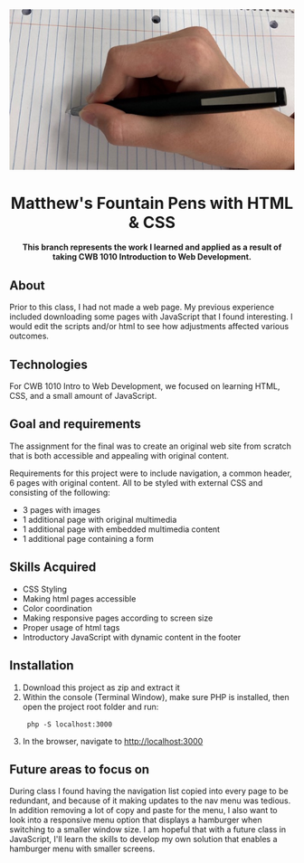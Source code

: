 <div align="center"><img src="myhand.jpeg"></div>
<h1 align="center">Matthew's Fountain Pens with HTML & CSS</h1>
<p align="center"><strong>This branch represents the work I learned and applied as a result of taking CWB 1010 Introduction to Web Development.</strong>
<br/>
<h2>About</h2>
Prior to this class, I had not made a web page. My previous experience included downloading some pages with JavaScript that I found interesting. I would edit the scripts and/or html to see how adjustments affected various outcomes.    

<h2>Technologies</h2>
For CWB 1010 Intro to Web Development, we focused on learning HTML, CSS, and a small amount of JavaScript.

<h2>Goal and requirements</h2>

The assignment for the final was to create an original web site from scratch that is both accessible and appealing with original content.

Requirements for this project were to include navigation, a common header, 6 pages with original content. All to be styled with external CSS and consisting of the following:
<ul>
<li> 3 pages with images</li>
<li> 1 additional page with original multimedia</li>
<li> 1 additional page with embedded multimedia content</li>
<li> 1 additional page containing a form</li>
</ul>

<h2>Skills Acquired</h2>

- CSS Styling
- Making html pages accessible
- Color coordination
- Making responsive pages according to screen size
- Proper usage of html tags
- Introductory JavaScript with dynamic content in the footer

<h2>Installation</h2>

1. Download this project as zip and extract it
2. Within the console (Terminal Window), make sure PHP is installed, then open the project root folder and run:
   ```
    php -S localhost:3000
   ```
3. In the browser, navigate to [http://localhost:3000](http://localhost:3000)

<h2>Future areas to focus on</h2>

During class I found having the navigation list copied into every page to be redundant, and because of it making updates to the nav menu was tedious. In addition removing a lot of copy and paste for the menu, I also want to look into a responsive menu option that displays a hamburger when switching to a smaller window size. I am hopeful that with a future class in JavaScript, I'll learn the skills to develop my own solution that enables a hamburger menu with smaller screens.
